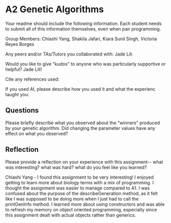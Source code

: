 # A2 Genetic Algorithms

Your readme should include the following information. Each student needs to submit all of this information themselves, even when pair programming. 

Group Members: Chiashi Yang, Shakila Jafari, Kiara Sunil Singh, Victoria Reyes Borges

Any peers and/or TAs/Tutors you collaborated with: Jade Lili

Would you like to give "kudos" to anyone who was particularly supportive or helpful? Jade Lili!

Cite any references used:

If you used AI, please describe how you used it and what the experienc taught you:


## Questions

Please briefly describe what you observed about the "winners" produced by your genetic algorithm. Did changing the parameter values have any effect on what you observed?


## Reflection

Please provide a reflection on your experience with this assignment-- what was interesting? what was hard? what do you feel like you learned?

Chiashi Yang - I found this assignment to be very interesting! I enjoyed getting to learn more about biology terms with a mix of programming. I thought the assignment was easier to manage compared to A1. I was confused about the purpose of the describeGeneration method, as it felt like I was supposed to be doing more when I just had to call the printGenInfo method. I learned more about using constructors and was able to refresh my memory on object oriented programming, especially since this assignment dealt with actual objects rather than generics.
